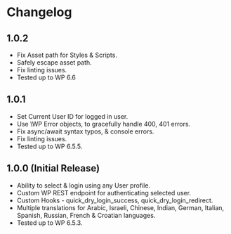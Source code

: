 # Changelog

## 1.0.2
* Fix Asset path for Styles & Scripts.
* Safely escape asset path.
* Fix linting issues.
* Tested up to WP 6.6

## 1.0.1
* Set Current User ID for logged in user.
* Use \WP Error objects, to gracefully handle 400, 401 errors.
* Fix async/await syntax typos, & console errors.
* Fix linting issues.
* Tested up to WP 6.5.5.

## 1.0.0 (Initial Release)
* Ability to select & login using any User profile.
* Custom WP REST endpoint for authenticating selected user.
* Custom Hooks - quick_dry_login_success, quick_dry_login_redirect.
* Multiple translations for Arabic, Israeli, Chinese, Indian, German, Italian, Spanish, Russian, French & Croatian languages.
* Tested up to WP 6.5.3.
